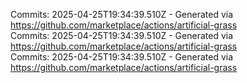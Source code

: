 Commits: 2025-04-25T19:34:39.510Z - Generated via https://github.com/marketplace/actions/artificial-grass
<br>
Commits: 2025-04-25T19:34:39.510Z - Generated via https://github.com/marketplace/actions/artificial-grass
<br>
Commits: 2025-04-25T19:34:39.510Z - Generated via https://github.com/marketplace/actions/artificial-grass
<br>
